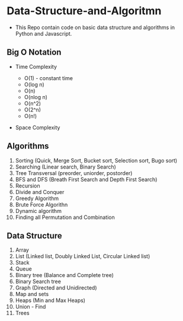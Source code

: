 # Data-Structure-and-Algoritmn

- This Repo contain code on basic data structure and algorithms in Python and Javascript.

## Big O Notation

- Time Complexity

  - O(1) - constant time
  - O(log n)
  - O(n)
  - O(nlog n)
  - O(n^2)
  - O(2^n)
  - O(n!)

- Space Complexity

## Algorithms

1. Sorting (Quick, Merge Sort, Bucket sort, Selection sort, Bugo sort)
2. Searching (Linear search, Binary Search)
3. Tree Transversal (preorder, uniorder, postorder)
4. BFS and DFS (Breath First Search and Depth First Search)
5. Recursion
6. Divide and Conquer
7. Greedy Algorithm
8. Brute Force Algorithn
9. Dynamic algorithm
10. Finding all Permutation and Combination

## Data Structure

1. Array
2. List (Linked list, Doubly Linked List, Circular Linked list)
3. Stack
4. Queue
5. Binary tree (Balance and Complete tree)
6. Binary Search tree
7. Graph (Directed and Unidirected)
8. Map and sets
9. Heaps (Min and Max Heaps)
10. Union - Find
11. Trees
